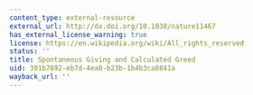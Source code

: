 ```yaml
---
content_type: external-resource
external_url: http://dx.doi.org/10.1038/nature11467
has_external_license_warning: true
license: https://en.wikipedia.org/wiki/All_rights_reserved
status: ''
title: Spontaneous Giving and Calculated Greed
uid: 391b7892-eb7d-4ea0-b23b-1b4b3ca8841a
wayback_url: ''
---
```

